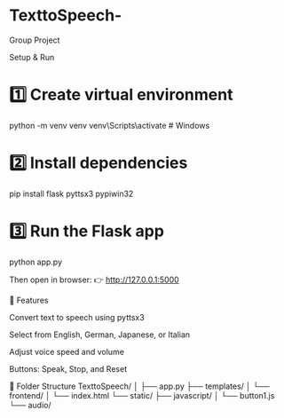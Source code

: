 # TexttoSpeech-
Group Project

Setup & Run
# 1️⃣ Create virtual environment
python -m venv venv
venv\Scripts\activate      # Windows
# 2️⃣ Install dependencies
pip install flask pyttsx3 pypiwin32

# 3️⃣ Run the Flask app
python app.py


Then open in browser:
👉 http://127.0.0.1:5000

🧠 Features

Convert text to speech using pyttsx3

Select from English, German, Japanese, or Italian

Adjust voice speed and volume

Buttons: Speak, Stop, and Reset

📁 Folder Structure
TexttoSpeech/
│
├── app.py
├── templates/
│   └── frontend/
│       └── index.html
└── static/
    ├── javascript/
    │   └── button1.js
    └── audio/
